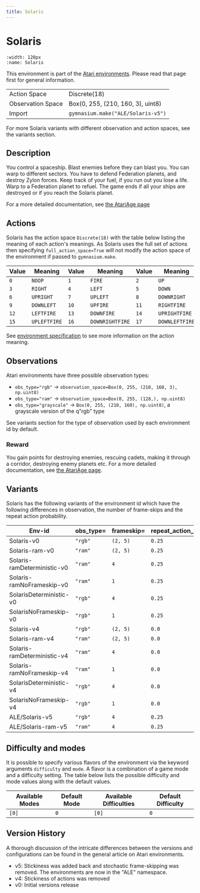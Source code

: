 ```yaml
---
title: Solaris
---
```


# Solaris

```{figure} ../_static/videos/environments/solaris.gif
:width: 120px
:name: Solaris
```

This environment is part of the <a href='..'>Atari environments</a>. Please read that page first for general information.

|                   |                                    |
|-------------------|------------------------------------|
| Action Space      | Discrete(18)                       |
| Observation Space | Box(0, 255, (210, 160, 3), uint8)  |
| Import            | `gymnasium.make("ALE/Solaris-v5")` |

For more Solaris variants with different observation and action spaces, see the variants section.

## Description

You control a spaceship. Blast enemies before they can blast you. You can warp to different sectors. You have to defend Federation planets, and destroy Zylon forces. Keep track of your fuel, if you run out you lose a life. Warp to a Federation planet to refuel. The game ends if all your ships are destroyed or if you reach the Solaris planet.

For a more detailed documentation, see [the AtariAge page](https://atariage.com/manual_html_page.php?SoftwareLabelID=450)

## Actions

Solaris has the action space `Discrete(18)` with the table below listing the meaning of each action's meanings.
As Solaris uses the full set of actions then specifying `full_action_space=True` will not modify the action space of the environment if passed to `gymnasium.make`.

| Value   | Meaning      | Value   | Meaning         | Value   | Meaning        |
|---------|--------------|---------|-----------------|---------|----------------|
| `0`     | `NOOP`       | `1`     | `FIRE`          | `2`     | `UP`           |
| `3`     | `RIGHT`      | `4`     | `LEFT`          | `5`     | `DOWN`         |
| `6`     | `UPRIGHT`    | `7`     | `UPLEFT`        | `8`     | `DOWNRIGHT`    |
| `9`     | `DOWNLEFT`   | `10`    | `UPFIRE`        | `11`    | `RIGHTFIRE`    |
| `12`    | `LEFTFIRE`   | `13`    | `DOWNFIRE`      | `14`    | `UPRIGHTFIRE`  |
| `15`    | `UPLEFTFIRE` | `16`    | `DOWNRIGHTFIRE` | `17`    | `DOWNLEFTFIRE` |

See [environment specification](../env-spec) to see more information on the action meaning.

## Observations

Atari environments have three possible observation types:

- `obs_type="rgb"` -> `observation_space=Box(0, 255, (210, 160, 3), np.uint8)`
- `obs_type="ram"` -> `observation_space=Box(0, 255, (128,), np.uint8)`
- `obs_type="grayscale"` -> `Box(0, 255, (210, 160), np.uint8)`, a grayscale version of the q"rgb" type

See variants section for the type of observation used by each environment id by default.

### Reward

You gain points for destroying enemies, rescuing cadets, making it through a corridor, destroying enemy planets etc. For a more detailed documentation, see [the AtariAge page](https://atariage.com/manual_html_page.php?SoftwareLabelID=450).

## Variants

Solaris has the following variants of the environment id which have the following differences in observation,
the number of frame-skips and the repeat action probability.

| Env-id                      | obs_type=   | frameskip=   | repeat_action_probability=   |
|-----------------------------|-------------|--------------|------------------------------|
| Solaris-v0                  | `"rgb"`     | `(2, 5)`     | `0.25`                       |
| Solaris-ram-v0              | `"ram"`     | `(2, 5)`     | `0.25`                       |
| Solaris-ramDeterministic-v0 | `"ram"`     | `4`          | `0.25`                       |
| Solaris-ramNoFrameskip-v0   | `"ram"`     | `1`          | `0.25`                       |
| SolarisDeterministic-v0     | `"rgb"`     | `4`          | `0.25`                       |
| SolarisNoFrameskip-v0       | `"rgb"`     | `1`          | `0.25`                       |
| Solaris-v4                  | `"rgb"`     | `(2, 5)`     | `0.0`                        |
| Solaris-ram-v4              | `"ram"`     | `(2, 5)`     | `0.0`                        |
| Solaris-ramDeterministic-v4 | `"ram"`     | `4`          | `0.0`                        |
| Solaris-ramNoFrameskip-v4   | `"ram"`     | `1`          | `0.0`                        |
| SolarisDeterministic-v4     | `"rgb"`     | `4`          | `0.0`                        |
| SolarisNoFrameskip-v4       | `"rgb"`     | `1`          | `0.0`                        |
| ALE/Solaris-v5              | `"rgb"`     | `4`          | `0.25`                       |
| ALE/Solaris-ram-v5          | `"ram"`     | `4`          | `0.25`                       |

## Difficulty and modes

It is possible to specify various flavors of the environment via the keyword arguments `difficulty` and `mode`.
A flavor is a combination of a game mode and a difficulty setting. The table below lists the possible difficulty and mode values
along with the default values.

| Available Modes   | Default Mode   | Available Difficulties   | Default Difficulty   |
|-------------------|----------------|--------------------------|----------------------|
| `[0]`             | `0`            | `[0]`                    | `0`                  |

## Version History

A thorough discussion of the intricate differences between the versions and configurations can be found in the general article on Atari environments.

* v5: Stickiness was added back and stochastic frame-skipping was removed. The environments are now in the "ALE" namespace.
* v4: Stickiness of actions was removed
* v0: Initial versions release
